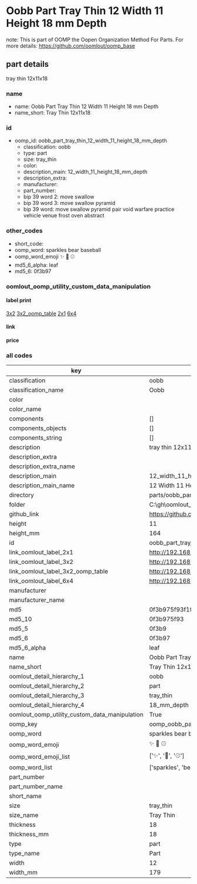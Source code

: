 # Oobb Part Tray Thin 12 Width 11 Height 18 mm Depth  

note: This is part of OOMP the Oopen Organization Method For Parts. For more details: https://github.com/oomlout/oomp_base

##  part details
  



tray thin 12x11x18



### name
* name: Oobb Part Tray Thin 12 Width 11 Height 18 mm Depth
* name_short: Tray Thin 12x11x18 
### id
* oomp_id: oobb_part_tray_thin_12_width_11_height_18_mm_depth
  * classification: oobb
  * type: part
  * size: tray_thin
  * color: 
  * description_main: 12_width_11_height_18_mm_depth
  * description_extra: 
  * manufacturer: 
  * part_number: 
  * bip 39 word 2: move swallow
  * bip 39 word 3: move swallow pyramid
  * bip 39 word: move swallow pyramid pair void warfare practice vehicle venue frost oven abstract

### other_codes
* short_code: 
* oomp_word: sparkles bear baseball
* oomp_word_emoji :sparkles: :bear: :baseball:
* md5_6_alpha: leaf
* md5_6: 0f3b97






### oomlout_oomp_utility_custom_data_manipulation
#### label print
[3x2](http://192.168.1.245:1112/?label=oomp%20leaf)
[3x2_oomp_table](http://192.168.1.108:1112/?label=oomp%20leaf)
[2x1](http://192.168.1.242:1112/?label=oomp%20leaf)
[6x4](http://192.168.1.55:1112/?label=oomp%20leaf)    

#### link

                              

#### price







### all codes 
| key | value |  
| --- | --- |  
| classification | oobb |  
| classification_name | Oobb |  
| color |  |  
| color_name |  |  
| components | [] |  
| components_objects | [] |  
| components_string | [] |  
| description | tray thin 12x11x18 |  
| description_extra |  |  
| description_extra_name |  |  
| description_main | 12_width_11_height_18_mm_depth |  
| description_main_name | 12 Width 11 Height 18 mm Depth |  
| directory | parts/oobb_part_tray_thin_12_width_11_height_18_mm_depth |  
| folder | C:\gh\oomlout_oobb_version_4_generated_parts\parts\oobb_part_tray_thin_12_width_11_height_18_mm_depth |  
| github_link | https://github.com/oomlout/oomlout_oomp_part_src/tree/main/parts/oobb_part_tray_thin_12_width_11_height_18_mm_depth |  
| height | 11 |  
| height_mm | 164 |  
| id | oobb_part_tray_thin_12_width_11_height_18_mm_depth |  
| link_oomlout_label_2x1 | http://192.168.1.242:1112/?label=oomp%20leaf |  
| link_oomlout_label_3x2 | http://192.168.1.245:1112/?label=oomp%20leaf |  
| link_oomlout_label_3x2_oomp_table | http://192.168.1.108:1112/?label=oomp%20leaf |  
| link_oomlout_label_6x4 | http://192.168.1.55:1112/?label=oomp%20leaf |  
| manufacturer |  |  
| manufacturer_name |  |  
| md5 | 0f3b975f93f1f52fdc7ac9f15e36c486 |  
| md5_10 | 0f3b975f93 |  
| md5_5 | 0f3b9 |  
| md5_6 | 0f3b97 |  
| md5_6_alpha | leaf |  
| name | Oobb Part Tray Thin 12 Width 11 Height 18 mm Depth |  
| name_short | Tray Thin 12x11x18  |  
| oomlout_detail_hierarchy_1 | oobb |  
| oomlout_detail_hierarchy_2 | part |  
| oomlout_detail_hierarchy_3 | tray_thin |  
| oomlout_detail_hierarchy_4 | 18_mm_depth |  
| oomlout_oomp_utility_custom_data_manipulation | True |  
| oomp_key | oomp_oobb_part_tray_thin_12_width_11_height_18_mm_depth |  
| oomp_word | sparkles bear baseball |  
| oomp_word_emoji | :sparkles: :bear: :baseball: |  
| oomp_word_emoji_list | [':sparkles:', ':bear:', ':baseball:'] |  
| oomp_word_list | ['sparkles', 'bear', 'baseball'] |  
| part_number |  |  
| part_number_name |  |  
| short_name |  |  
| size | tray_thin |  
| size_name | Tray Thin |  
| thickness | 18 |  
| thickness_mm | 18 |  
| type | part |  
| type_name | Part |  
| width | 12 |  
| width_mm | 179 |  
